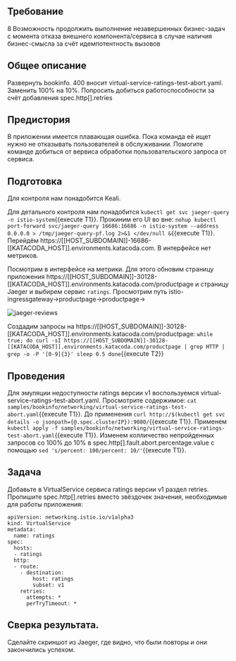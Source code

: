 ## Требование
8 Возможность продолжить выполнение незавершенных бизнес-задач с момента отказа внешнего компонента/сервиса в случае наличия бизнес-смысла за счёт идемпотентность вызовов
## Общее описание 
Развернуть bookinfo. 400 вносит virtual-service-ratings-test-abort.yaml. Заменить 100% на 10%. Попросить добиться работоспособности за счёт добавления spec.http[].retries
## Предистория
В приложении имеется плавающая ошибка. Пока команда её ищет нужно не отказывать пользователей в обслуживании. Помогите команде добиться от вервиса обработки пользовательского запроса от сервиса.
## Подготовка
Для контроля нам понадобится Keali.

Для детального контроля нам понадобится ``kubectl get svc jaeger-query -n istio-system``{{execute T1}}. Прокиним его UI во вне: ``nohup kubectl port-forward svc/jaeger-query 16686:16686 -n istio-system --address 0.0.0.0 > /tmp/jaeger-query-pf.log 2>&1 </dev/null &``{{execute T1}}. Перейдём https://[[HOST_SUBDOMAIN]]-16686-[[KATACODA_HOST]].environments.katacoda.com. В интерфейсе нет метриков.

Посмотрим в интерфейсе на метрики. Для этого обновим страницу приложения https://[[HOST_SUBDOMAIN]]-30128-[[KATACODA_HOST]].environments.katacoda.com/productpage и страницу Jaeger и выбирем сервис `ratings`. Просмотрим путь istio-ingressgateway->productpage->productpage->

![jaeger-reviews](/tmp/jaeger-reviews.png)

Создадим запросы на https://[[HOST_SUBDOMAIN]]-30128-[[KATACODA_HOST]].environments.katacoda.com/productpage:
``
while true; do
  curl -sI https://[[HOST_SUBDOMAIN]]-30128-[[KATACODA_HOST]].environments.katacoda.com/productpage | grep HTTP | grep -o -P '[0-9]{3}'
  sleep 0.5
done
``{{execute T2}}
## Проведения
Для эмуляции недоступности ratings версии v1 воспользуемся virtual-service-ratings-test-abort.yaml. Просмотрите содержимое:
``cat samples/bookinfo/networking/virtual-service-ratings-test-abort.yaml``{{execute T1}}. До применения ``curl http://$(kubectl get svc details -o jsonpath={@.spec.clusterIP}):9080/``{{execute T1}}. Применем ``kubectl apply -f samples/bookinfo/networking/virtual-service-ratings-test-abort.yaml``{{execute T1}}. Изменем колличество непройденных запросов со 100% до 10% в spec.http[].fault.abort.percentage.value с помощью ``sed 's/percent: 100/percent: 10/'``{{execute T1}}.

## Задача
Добавьте в VirtualService сервиса ratings версии v1 раздел retries.
Пропишите spec.http[].retries вместо звёздочек значения, необходимые для работы приложения:
```
apiVersion: networking.istio.io/v1alpha3
kind: VirtualService
metadata:
  name: ratings
spec:
  hosts:
  - ratings
  http:
  - route:
    - destination:
        host: ratings
        subset: v1
    retries:
      attempts: *
      perTryTimeout: *
```
## Сверка результата.
Сделайте скриншот из Jaeger, где видно, что были повторы и они закончились успехом.
